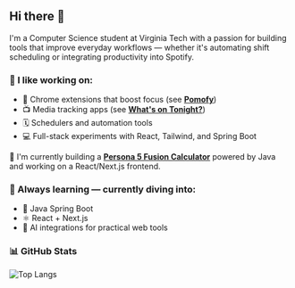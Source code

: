 ## Hi there 👋

I'm a Computer Science student at Virginia Tech with a passion for building tools that improve everyday workflows — whether it's automating shift scheduling or integrating productivity into Spotify.

### 🔧 I like working on:
- 🧠 Chrome extensions that boost focus (see [**Pomofy**](https://github.com/adissass/pomofy))
- 📺 Media tracking apps (see [**What's on Tonight?**](https://github.com/adissass/whats-on-tonight))
- 🗓️ Schedulers and automation tools
- 💻 Full-stack experiments with React, Tailwind, and Spring Boot

🧩 I'm currently building a [**Persona 5 Fusion Calculator**](https://github.com/adissass/VelvetFusion) powered by Java and working on a React/Next.js frontend.

### 🌱 Always learning — currently diving into:
- 🔄 Java Spring Boot
- ⚛️ React + Next.js
- 🤖 AI integrations for practical web tools

### 📊 GitHub Stats

![Top Langs](https://github-readme-stats.vercel.app/api/top-langs/?username=adissass&layout=compact&theme=tokyonight)

<!--
**wamzuu/wamzuu** is a ✨ _special_ ✨ repository because its `README.md` (this file) appears on your GitHub profile.

Here are some ideas to get you started:

- 🔭 I’m currently working on ...
- 🌱 I’m currently learning ...
- 👯 I’m looking to collaborate on ...
- 🤔 I’m looking for help with ...
- 💬 Ask me about ...
- 📫 How to reach me: ...
- 😄 Pronouns: ...
- ⚡ Fun fact: ...
-->
